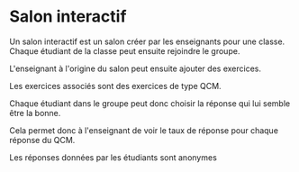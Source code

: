 #  Salon interactif

Un salon interactif est un salon créer par les enseignants pour une classe. Chaque étudiant de la classe peut ensuite rejoindre le groupe.

L'enseignant à l'origine du salon peut ensuite ajouter des exercices.

Les exercices associés sont des exercices de type QCM.

Chaque étudiant dans le groupe peut donc choisir la réponse qui lui semble être la bonne.

Cela permet donc à l'enseignant de voir le taux de réponse pour chaque réponse du QCM.

Les réponses données par les étudiants sont anonymes

<!--- Author : Hugo Validator : name -->
